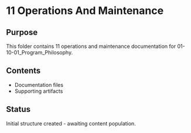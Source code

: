 # 11 Operations And Maintenance

## Purpose
This folder contains 11 operations and maintenance documentation for 01-10-01_Program_Philosophy.

## Contents
- Documentation files
- Supporting artifacts

## Status
Initial structure created - awaiting content population.
